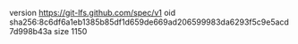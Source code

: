 version https://git-lfs.github.com/spec/v1
oid sha256:8c6df6a1eb1385b85df1d659de669ad206599983da6293f5c9e5acd7d998b43a
size 1150
